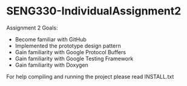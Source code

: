 # SENG330-IndividualAssignment2

Assignment 2 Goals:

- Become familiar with GitHub
- Implemented the prototype design pattern
- Gain familiarity with Google Protocol Buffers
- Gain familiarity with Google Testing Framework
- Gain familiarity with Doxygen

For help compiling and running the project please read INSTALL.txt
